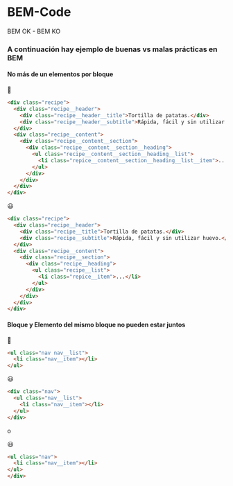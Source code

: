 # BEM-Code
BEM OK - BEM KO

### A continuación hay ejemplo de buenas vs malas prácticas en BEM

#### No más de un elementos por bloque


:see_no_evil:
```html
<div class="recipe">
  <div class="recipe__header">
    <div class="recipe__header__title">Tortilla de patatas.</div>
    <div class="recipe__header__subtitle">Rápida, fácil y sin utilizar huevo.</div>
  </div>
  <div class="recipe__content">
    <div class="recipe__content__section">
      <div class="recipe__content__section__heading">
        <ul class="recipe__content__section__heading__list">
          <li class="repice__content__section__heading__list__item">...</li>
        </ul>
      </div>
    </div>
  </div>
</div>
```
:smiley:
```html
<div class="recipe">
  <div class="recipe__header">
    <div class="recipe__title">Tortilla de patatas.</div>
    <div class="recipe__subtitle">Rápida, fácil y sin utilizar huevo.</div>
  </div>
  <div class="recipe__content">
    <div class="recipe__section">
      <div class="recipe__heading">
        <ul class="recipe__list">
          <li class="repice__item">...</li>
        </ul>
      </div>
    </div>
  </div>
</div>
```



#### Bloque y Elemento del mismo bloque no pueden estar juntos

:see_no_evil:
```html
<ul class="nav nav__list">
  <li class="nav__item"></li>
</ul>
```

:smiley:
```html
<div class="nav">
  <ul class="nav__list">
    <li class="nav__item"></li>
  </ul>
</div>
```

o

:smiley:
```html
<ul class="nav">
  <li class="nav__item"></li>
</ul>
</div>
```
